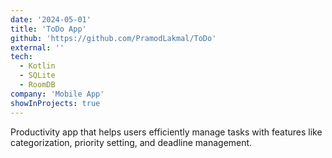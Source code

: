 ```yaml
---
date: '2024-05-01'
title: 'ToDo App'
github: 'https://github.com/PramodLakmal/ToDo'
external: ''
tech:
  - Kotlin
  - SQLite
  - RoomDB
company: 'Mobile App'
showInProjects: true
---
```


Productivity app that helps users efficiently manage tasks with features like categorization, priority setting, and deadline management.

